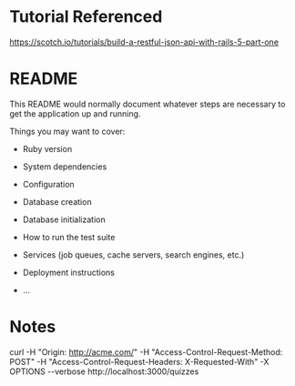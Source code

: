 # Tutorial Referenced

https://scotch.io/tutorials/build-a-restful-json-api-with-rails-5-part-one

# README

This README would normally document whatever steps are necessary to get the
application up and running.

Things you may want to cover:

- Ruby version

- System dependencies

- Configuration

- Database creation

- Database initialization

- How to run the test suite

- Services (job queues, cache servers, search engines, etc.)

- Deployment instructions

- ...

# Notes

curl -H "Origin: http://acme.com/" -H "Access-Control-Request-Method: POST" -H "Access-Control-Request-Headers: X-Requested-With" -X OPTIONS --verbose http://localhost:3000/quizzes
